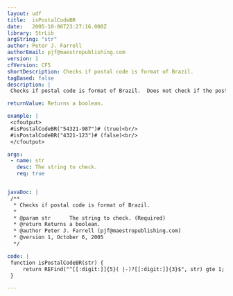 ```yaml
---
layout: udf
title:  isPostalCodeBR
date:   2005-10-06T23:27:16.000Z
library: StrLib
argString: "str"
author: Peter J. Farrell
authorEmail: pjf@maestropublishing.com
version: 1
cfVersion: CF5
shortDescription: Checks if postal code is format of Brazil.
tagBased: false
description: |
 Checks if postal code is format of Brazil.  Does not check if the postal code actually exists.

returnValue: Returns a boolean.

example: |
 <cfoutput>
 #isPostalCodeBR("54321-987")# (true)<br/>
 #isPostalCodeBR("4321-123")# (false)<br/>
 </cfoutput>

args:
 - name: str
   desc: The string to check.
   req: true


javaDoc: |
 /**
  * Checks if postal code is format of Brazil.
  * 
  * @param str      The string to check. (Required)
  * @return Returns a boolean. 
  * @author Peter J. Farrell (pjf@maestropublishing.com) 
  * @version 1, October 6, 2005 
  */

code: |
 function isPostalCodeBR(str) {
     return REFind("^[[:digit:]]{5}( |-)?[[:digit:]]{3}$", str) gte 1;
 }

---
```


